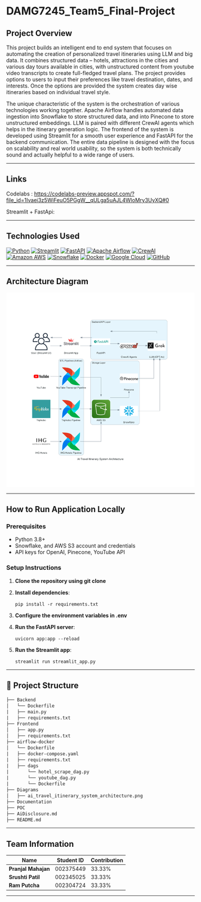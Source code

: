 # DAMG7245_Team5_Final-Project

## Project Overview

This project builds an intelligent end to end system that focuses on automating the creation of personalized travel itineraries using LLM and big data. It combines structured data – hotels, attractions in the cities and various day tours available in cities, with unstructured content from youtube video transcripts to create full-fledged travel plans. The project provides options to users to input their preferences like travel destination, dates, and interests. Once the options are provided the system creates day wise itineraries based on individual travel style.

The unique characteristic of the system is the orchestration of various technologies working together. Apache Airflow handles automated data ingestion into Snowflake to store structured data, and into Pinecone to store unstructured embeddings. LLM is paired with different CrewAI agents which helps in the itinerary generation logic. The frontend of the system is developed using Streamlit for a smooth user experience and FastAPI for the backend communication. The entire data pipeline is designed with the focus on scalability and real world usability, so the system is both technically sound and actually helpful to a wide range of users.

---

## Links 
Codelabs : https://codelabs-preview.appspot.com/?file_id=1Ivaei3z5WiFeuO5PGgW__qULga5uAJL4WloMry3UyXQ#0

Streamlit + FastApi: 

 

---

## Technologies Used

[![Python](https://img.shields.io/badge/Python-FFD43B?style=for-the-badge&logo=python&logoColor=blue)](https://www.python.org/)
[![Streamlit](https://img.shields.io/badge/Streamlit-FF4B4B?style=for-the-badge&logo=Streamlit&logoColor=white)](https://streamlit.io/)
[![FastAPI](https://img.shields.io/badge/fastapi-109989?style=for-the-badge&logo=FASTAPI&logoColor=white)](https://fastapi.tiangolo.com/)
[![Apache Airflow](https://img.shields.io/badge/Airflow-017CEE?style=for-the-badge&logo=Apache%20Airflow&logoColor=white)](https://airflow.apache.org/)
[![CrewAI](https://img.shields.io/badge/CrewAI-000000?style=for-the-badge&logo=data:image/svg+xml;base64,YOUR_BASE64_ENCODED_LOGO&logoColor=white)](https://www.crewai.com/)
[![Amazon AWS](https://img.shields.io/badge/Amazon_AWS-FF9900?style=for-the-badge&logo=amazonaws&logoColor=white)](https://aws.amazon.com/)
[![Snowflake](https://img.shields.io/badge/Snowflake-00A9E0?style=for-the-badge&logo=snowflake&logoColor=white)](https://www.snowflake.com/)
[![Docker](https://img.shields.io/badge/Docker-%232496ED?style=for-the-badge&logo=Docker&color=blue&logoColor=white)](https://www.docker.com)
[![Google Cloud](https://img.shields.io/badge/Google_Cloud-%234285F4.svg?style=for-the-badge&logo=google-cloud&logoColor=white)](https://cloud.google.com)
[![GitHub](https://img.shields.io/badge/GitHub-100000?style=for-the-badge&logo=github&logoColor=white)](https://github.com/)

---

## Architecture Diagram

![AI-Generated Travel Itinerary](https://github.com/Bigdata2025Team5/DAMG7245_Team5_Final-Project/blob/main/Diagrams/ai_travel_itinerary_system_architecture.png)

---

## How to Run Application Locally

### Prerequisites
- Python 3.8+
- Snowflake, and AWS S3 account and credentials
- API keys for OpenAI, Pinecone, YouTube API

### Setup Instructions

1. **Clone the repository using git clone**
   
3. **Install dependencies**:   
   ```
   pip install -r requirements.txt
   ```
4. **Configure the environment variables in .env**
   
5. **Run the FastAPI server**:
   ```
   uvicorn app:app --reload
   ```
   
6. **Run the Streamlit app**:
   ```
   streamlit run streamlit_app.py
   ```
   
---

## 📂 Project Structure
```
├── Backend
│   └── Dockerfile
|   ├── main.py
|   ├── requirements.txt
├── Frontend
│   ├── app.py
│   ├── requirements.txt
├── airflow-docker
│   └── Dockerfile
|   ├── docker-compose.yaml
|   ├── requirements.txt
|   ├── dags
|       └── hotel_scrape_dag.py
|       └── youtube_dag.py
|       └── Dockerfile
├── Diagrams
│   ├── ai_travel_itinerary_system_architecture.png
├── Documentation
├── POC  
├── AiDisclosure.md
├── README.md

```


---

## Team Information
| Name            | Student ID    | Contribution |
|----------------|--------------|--------------|
| **Pranjal Mahajan** | 002375449  | 33.33% |
| **Srushti Patil**  | 002345025  | 33.33% |
| **Ram Putcha**  | 002304724  | 33.33% |

---
